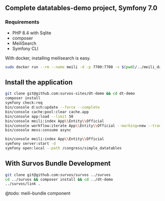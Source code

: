 ## Complete datatables-demo project, Symfony 7.0

### Requirements

* PHP 8.4 with Sqlite
* composer
* MeiliSearch
* Symfony CLI

With docker, installing meilisearch is easy.  

```bash
sudo docker run --rm --name meili -d -p 7700:7700 -v $(pwd)/../meili_data:/meili_data getmeili/meilisearch:v1.5 meilisearch
```

## Install the application

```bash
git clone git@github.com:survos-sites/dt-demo && cd dt-demo
composer install
symfony check:req
bin/console d:sch:update --force --complete
bin/console cache:pool:clear cache.app
bin/console app:load --limit 50 
bin/console meili:index App\\Entity\\Official
bin/console workflow:iterate App\\Entity\\Official --marking=new --transition=load
bin/console mess:consume async  

bin/console meili:index App\\Entity\\Official
symfony server:start -d
symfony open:local --path /congress/simple_datatables
```

## With Survos Bundle Development
```bash
git clone git@github.com:survos/survos ../survos
cd ../survos && composer install && cd ../dt-demo
../survos/link . 
```

@todo: meili-bundle component
